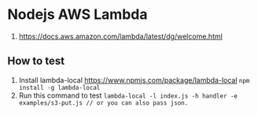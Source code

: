 # Nodejs AWS Lambda

1. https://docs.aws.amazon.com/lambda/latest/dg/welcome.html 

## How to test

1. Install lambda-local https://www.npmjs.com/package/lambda-local
```npm install -g lambda-local```
2. Run this command to test 
```lambda-local -l index.js -h handler -e examples/s3-put.js // or you can also pass json. ```